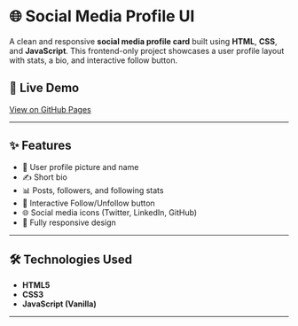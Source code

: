 # 🌐 Social Media Profile UI

A clean and responsive **social media profile card** built using **HTML**, **CSS**, and **JavaScript**. This frontend-only project showcases a user profile layout with stats, a bio, and interactive follow button.


## 🚀 Live Demo

[View on GitHub Pages](https://yourusername.github.io/social-media-profile-ui/)  
<!-- Replace with your actual GitHub Pages link -->

---

## ✨ Features

- 👤 User profile picture and name
- ✍️ Short bio
- 📊 Posts, followers, and following stats
- 🔘 Interactive Follow/Unfollow button
- 🌐 Social media icons (Twitter, LinkedIn, GitHub)
- 📱 Fully responsive design

---

## 🛠️ Technologies Used

- **HTML5**
- **CSS3**
- **JavaScript (Vanilla)**

---

